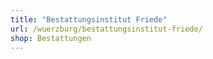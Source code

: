 ```yaml
---
title: "Bestattungsinstitut Friede"
url: /wuerzburg/bestattungsinstitut-friede/
shop: Bestattungen
---
```

